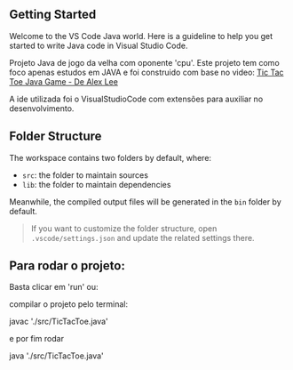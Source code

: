 ## Getting Started

Welcome to the VS Code Java world. Here is a guideline to help you get started to write Java code in Visual Studio Code.

Projeto Java de jogo da velha com oponente 'cpu'.
Este projeto tem como foco apenas estudos em JAVA e foi construido com base no video:
[Tic Tac Toe Java Game - De Alex Lee](https://www.youtube.com/watch?v=gQb3dE-y1S4&list=PLFie3VxXISbV3k9NPr-wXlk6CU4ypOIBt&index=23&ab_channel=AlexLee)

A ide utilizada foi o VisualStudioCode com extensões para auxiliar no desenvolvimento.

## Folder Structure

The workspace contains two folders by default, where:

- `src`: the folder to maintain sources
- `lib`: the folder to maintain dependencies

Meanwhile, the compiled output files will be generated in the `bin` folder by default.

> If you want to customize the folder structure, open `.vscode/settings.json` and update the related settings there.

## Para rodar o projeto:

Basta clicar em 'run' ou:

compilar o projeto pelo terminal:

javac './src/TicTacToe.java'

e por fim rodar

java './src/TicTacToe.java'
